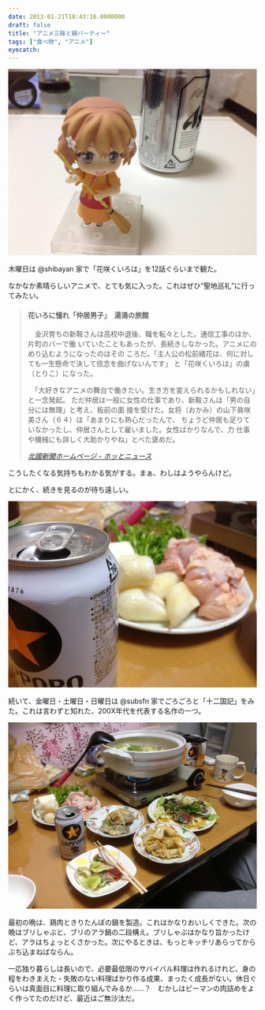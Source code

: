 ```yaml
---
date: 2013-01-21T18:43:16.0000000
draft: false
title: "アニメ三昧と鍋パーティー"
tags: ["食べ物", "アニメ"]
eyecatch: 
---
```

<p><span itemscope itemtype="http://schema.org/Photograph"><img src="20130118103816.jpg" alt="f:id:daruyanagi:20130118103816j:plain" title="f:id:daruyanagi:20130118103816j:plain" class="hatena-fotolife" itemprop="image"></span></p><p>木曜日は @shibayan 家で「花咲くいろは」を12話ぐらいまで観た。</p><p>なかなか素晴らしいアニメで、とても気に入った。これはぜひ“聖地巡礼”に行ってみたい。</p>

<blockquote cite="http://www.hokkoku.co.jp/subpage/HT20130112401.htm">

<div class="section">
<h4>花いろに憧れ「仲居男子」　湯涌の旅館</h4>
<p>　金沢育ちの新鞍さんは高校中退後、職を転々とした。通信工事のほか、片町のバーで働 いていたこともあったが、長続きしなかった。アニメにのめり込むようになったのはその ころだ。「主人公の松前緒花は、何に対しても一生懸命で決して信念を曲げないんです」 と「花咲くいろは」の虜（とりこ）になった。</p><p>　「大好きなアニメの舞台で働きたい。生き方を変えられるかもしれない」と一念発起。 ただ仲居は一般に女性の仕事であり、新鞍さんは「男の自分には無理」と考え、板前の面 接を受けた。女将（おかみ）の山下眞咲美さん（６４）は「あまりにも熱心だったんで、 ちょうど仲居も足りていなかったし、仲居さんとして雇いました。女性ばかりなんで、力 仕事や機械にも詳しく大助かりやね」とべた褒めだ。</p>

</div>
<cite><a href="http://www.hokkoku.co.jp/subpage/HT20130112401.htm">&#x5317;&#x570B;&#x65B0;&#x805E;&#x30DB;&#x30FC;&#x30E0;&#x30DA;&#x30FC;&#x30B8; - &#x30DB;&#x30C3;&#x3068;&#x30CB;&#x30E5;&#x30FC;&#x30B9;</a></cite>
</blockquote>
<p>こうしたくなる気持ちもわかる気がする。まぁ、わしはようやらんけど。</p><p>とにかく、続きを見るのが待ち遠しい。</p><p><span itemscope itemtype="http://schema.org/Photograph"><img src="20130118204838.jpg" alt="f:id:daruyanagi:20130118204838j:plain" title="f:id:daruyanagi:20130118204838j:plain" class="hatena-fotolife" itemprop="image"></span></p><p>続いて、金曜日・土曜日・日曜日は @subsfn 家でごろごろと「十二国記」をみた。これは言わずと知れた、200X年代を代表する名作の一つ。</p><p><span itemscope itemtype="http://schema.org/Photograph"><img src="20130118204405.jpg" alt="f:id:daruyanagi:20130118204405j:plain" title="f:id:daruyanagi:20130118204405j:plain" class="hatena-fotolife" itemprop="image"></span></p><p>最初の晩は、鶏肉ときりたんぽの鍋を製造。これはかなりおいしくできた。次の晩はブリしゃぶと、ブリのアラ鍋の二段構え。ブリしゃぶはかなり旨かったけど、アラはちょっとくさかった。次にやるときは、もっとキッチリあらってからぶち込まねばならん。</p><p>一応独り暮らしは長いので、必要最低限のサバイバル料理は作れるけれど、身の程をわきまえた・失敗のない料理ばかり作る成果、まったく成長がない。休日ぐらいは真面目に料理に取り組んでみるか……？　むかしはピーマンの肉詰めをよく作ってたのだけど、最近はご無沙汰だ。</p>
